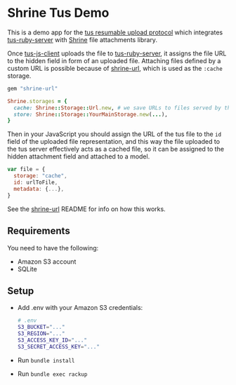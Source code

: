 # Shrine Tus Demo

This is a demo app for the [tus resumable upload protocol] which integrates
[tus-ruby-server] with [Shrine] file attachments library.

Once [tus-js-client] uploads the file to [tus-ruby-server], it assigns the
file URL to the hidden field in form of an uploaded file. Attaching files
defined by a custom URL is possible because of [shrine-url], which is used as
the `:cache` storage.

```rb
gem "shrine-url"
```
```rb
Shrine.storages = {
  cache: Shrine::Storage::Url.new, # we save URLs to files served by the tus server
  store: Shrine::Storage::YourMainStorage.new(...),
}
```

Then in your JavaScript you should assign the URL of the tus file to the `id`
field of the uploaded file representation, and this way the file uploaded to
the tus server effectively acts as a cached file, so it can be assigned to the
hidden attachment field and attached to a model.

```js
var file = {
  storage: "cache",
  id: urlToFile,
  metadata: {...},
}
```

See the [shrine-url] README for info on how this works.

## Requirements

You need to have the following:

* Amazon S3 account
* SQLite

## Setup

* Add .env with your Amazon S3 credentials:

  ```sh
  # .env
  S3_BUCKET="..."
  S3_REGION="..."
  S3_ACCESS_KEY_ID="..."
  S3_SECRET_ACCESS_KEY="..."
  ```

* Run `bundle install`

* Run `bundle exec rackup`

[tus resumable upload protocol]: http://tus.io
[tus-ruby-server]: https://github.com/janko-m/tus-ruby-server
[tus-js-client]: https://github.com/tus/tus-js-client
[Shrine]: https://github.com/janko-m/shrine
[shrine-url]: https://github.com/janko-m/shrine-url
